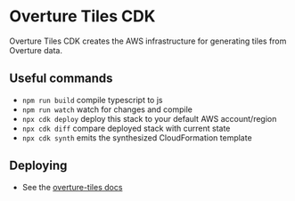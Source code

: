 # Overture Tiles CDK

Overture Tiles CDK creates the AWS infrastructure for generating tiles from Overture data.

## Useful commands

* `npm run build`   compile typescript to js
* `npm run watch`   watch for changes and compile
* `npx cdk deploy`  deploy this stack to your default AWS account/region
* `npx cdk diff`    compare deployed stack with current state
* `npx cdk synth`   emits the synthesized CloudFormation template

## Deploying
- See the [overture-tiles docs](https://docs.overturemaps.org/examples/overture-tiles)
